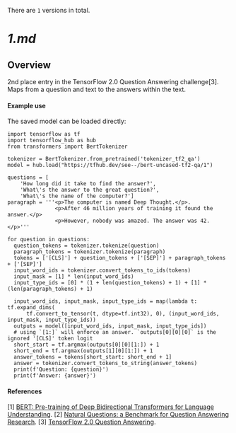 There are `1` versions in total.

# _1.md_
## Overview

2nd place entry in the TensorFlow 2.0 Question Answering challenge[3]. Maps from a question and text to the answers within the text.

#### Example use
The saved model can be loaded directly:

```
import tensorflow as tf
import tensorflow_hub as hub
from transformers import BertTokenizer

tokenizer = BertTokenizer.from_pretrained('tokenizer_tf2_qa')
model = hub.load("https://tfhub.dev/see--/bert-uncased-tf2-qa/1")

questions = [
    'How long did it take to find the answer?',
    'What\'s the answer to the great question?',
    'What\'s the name of the computer?']
paragraph = '''<p>The computer is named Deep Thought.</p>.
               <p>After 46 million years of training it found the answer.</p>
               <p>However, nobody was amazed. The answer was 42.</p>'''

for question in questions:
  question_tokens = tokenizer.tokenize(question)
  paragraph_tokens = tokenizer.tokenize(paragraph)
  tokens = ['[CLS]'] + question_tokens + ['[SEP]'] + paragraph_tokens + ['[SEP]']
  input_word_ids = tokenizer.convert_tokens_to_ids(tokens)
  input_mask = [1] * len(input_word_ids)
  input_type_ids = [0] * (1 + len(question_tokens) + 1) + [1] * (len(paragraph_tokens) + 1)

  input_word_ids, input_mask, input_type_ids = map(lambda t: tf.expand_dims(
      tf.convert_to_tensor(t, dtype=tf.int32), 0), (input_word_ids, input_mask, input_type_ids))
  outputs = model([input_word_ids, input_mask, input_type_ids])
  # using `[1:]` will enforce an answer. `outputs[0][0][0]` is the ignored '[CLS]' token logit
  short_start = tf.argmax(outputs[0][0][1:]) + 1
  short_end = tf.argmax(outputs[1][0][1:]) + 1
  answer_tokens = tokens[short_start: short_end + 1]
  answer = tokenizer.convert_tokens_to_string(answer_tokens)
  print(f'Question: {question}')
  print(f'Answer: {answer}')

```

#### References
[1] [BERT: Pre-training of Deep Bidirectional Transformers for Language Understanding](https://arxiv.org/abs/1810.04805).
[2] [Natural Questions: a Benchmark for Question Answering Research](https://storage.googleapis.com/pub-tools-public-publication-data/pdf/1f7b46b5378d757553d3e92ead36bda2e4254244.pdf).
[3] [TensorFlow 2.0 Question Answering](https://www.kaggle.com/c/tensorflow2-question-answering).